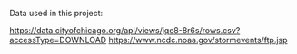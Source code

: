 Data used in this project:

https://data.cityofchicago.org/api/views/jqe8-8r6s/rows.csv?accessType=DOWNLOAD
https://www.ncdc.noaa.gov/stormevents/ftp.jsp